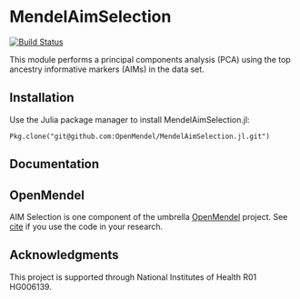 # MendelAimSelection

[![Build Status](https://travis-ci.org/ericsobel/AimSelection.jl.svg?branch=master)](https://travis-ci.org/ericsobel/AimSelection.jl)

This module performs a principal components analysis (PCA) using the top ancestry informative markers (AIMs) in the data
set.

## Installation

Use the Julia package manager to install MendelAimSelection.jl:

    Pkg.clone("git@github.com:OpenMendel/MendelAimSelection.jl.git")

## Documentation


## OpenMendel

AIM Selection is one component of the umbrella [OpenMendel](https://github.com/OpenMendel) project. See [cite]() if you use the code in your research.    

## Acknowledgments
This project is supported through National Institutes of Health R01 HG006139.

